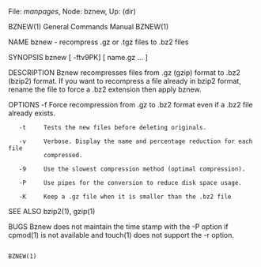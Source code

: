 File: *manpages*,  Node: bznew,  Up: (dir)

BZNEW(1)                    General Commands Manual                   BZNEW(1)



NAME
       bznew -   recompress .gz or .tgz files to .bz2 files

SYNOPSIS
       bznew [ -ftv9PK] [ name.gz ...  ]

DESCRIPTION
       Bznew recompresses files from .gz (gzip) format to .bz2 (bzip2) format.
       If you want to recompress a file already in bzip2  format,  rename  the
       file to force a .bz2 extension then apply bznew.

OPTIONS
       -f     Force  recompression from .gz to .bz2 format even if a .bz2 file
              already exists.

       -t     Tests the new files before deleting originals.

       -v     Verbose. Display the name and percentage reduction for each file
              compressed.

       -9     Use the slowest compression method (optimal compression).

       -P     Use pipes for the conversion to reduce disk space usage.

       -K     Keep a .gz file when it is smaller than the .bz2 file

SEE ALSO
       bzip2(1), gzip(1)

BUGS
       Bznew  does  not maintain the time stamp with the -P option if cpmod(1)
       is not available and touch(1) does not support the -r option.



                                                                      BZNEW(1)
